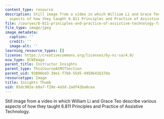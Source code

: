 ```yaml
---
content_type: resource
description: Still image from a video in which William Li and Grace Teo describe various
  aspects of how they taught 6.811 Principles and Practice of Assistive Technology.
file: /courses/6-811-principles-and-practice-of-assistive-technology-fall-2014/85dc902eb0a7f29e4a5d2adf42ba0cea_insights_thumb.jpg
file_type: image/jpeg
image_metadata:
  caption: ''
  credit: ''
  image-alt: ''
learning_resource_types: []
license: https://creativecommons.org/licenses/by-nc-sa/4.0/
ocw_type: OCWImage
parent_title: Instructor Insights
parent_type: ThisCourseAtMITSection
parent_uid: 93006bd3-39e1-f7b8-55d5-4958641b37da
resourcetype: Image
title: Insights Thumb
uid: 85dc902e-b0a7-f29e-4a5d-2adf42ba0cea
---
```

Still image from a video in which William Li and Grace Teo describe various aspects of how they taught 6.811 Principles and Practice of Assistive Technology.